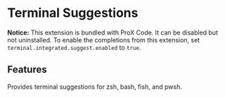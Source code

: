 # Terminal Suggestions

**Notice:** This extension is bundled with ProX Code. It can be disabled but not uninstalled. To enable the completions from this extension, set `terminal.integrated.suggest.enabled` to `true`.

## Features

Provides terminal suggestions for zsh, bash, fish, and pwsh.

